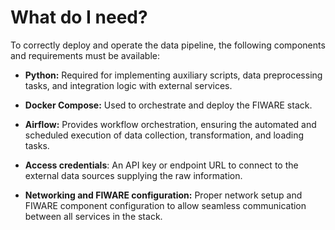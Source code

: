 # What do I need?

To correctly deploy and operate the data pipeline, the following components and requirements must be available:

- **Python:** Required for implementing auxiliary scripts, data preprocessing tasks, and integration logic with external services.

- **Docker Compose:** Used to orchestrate and deploy the FIWARE stack.

- **Airflow:** Provides workflow orchestration, ensuring the automated and scheduled execution of data collection, transformation, and loading tasks.

- **Access credentials**: An API key or endpoint URL to connect to the external data sources supplying the raw information.

- **Networking and FIWARE configuration:** Proper network setup and FIWARE component configuration to allow seamless communication between all services in the stack.